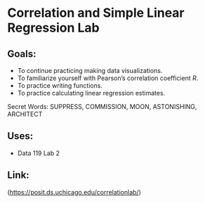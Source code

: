 # Correlation and Simple Linear Regression Lab
## Goals:
- To continue practicing making data visualizations.
- To familiarize yourself with Pearson’s correlation coefficient $R$.
- To practice writing functions.
- To practice calculating linear regression estimates.

Secret Words: SUPPRESS, COMMISSION, MOON, ASTONISHING, ARCHITECT

## Uses:
- Data 119 Lab 2

## Link:
(https://posit.ds.uchicago.edu/correlationlab/)